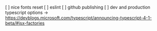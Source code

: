 [ ] nice fonts reset
[ ] eslint
[ ] github publishing
[ ] dev and production typescript options -> https://devblogs.microsoft.com/typescript/announcing-typescript-4-1-beta/#jsx-factories